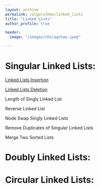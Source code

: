 ```yaml
---
layout: archive
permalink: /algorithms/linked_lists
title: "Linked Lists"
author_profile: true

header:
  image: "/images/chicagotwo.jpeg"
  
---
```


# Singular Linked Lists:


[Linked Lists Insertion](https://devintheengineer.com/algorithms/linked_lists/linked_list_insertion)


[Linked Lists Deletion](https://devintheengineer.com/algorithms/linked_lists/linked_list_deletion)


Length of Singly Linked List

Reverse Linked List

Node Swap Singly Linked Lists

Remove Duplicates of Singular Linked Lists

Merge Two Sorted Lists

# Doubly Linked Lists:


# Circular Linked Lists:

